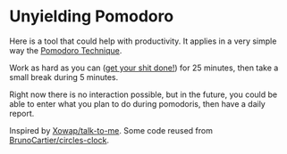 # Unyielding Pomodoro

Here is a tool that could help with productivity. It applies in a very simple way the [Pomodoro Technique](https://en.wikipedia.org/wiki/Pomodoro_Technique).

Work as hard as you can ([get your shit done!](http://gyshido.com/)) for 25 minutes, then take a small break during 5 minutes.

Right now there is no interaction possible, but in the future, you could be able to enter what you plan to do during pomodoris, then have a daily report.

Inspired by [Xowap/talk-to-me](https://github.com/Xowap/talk-to-me).
Some code reused from [BrunoCartier/circles-clock](https://github.com/BrunoCartier/circles-clock).
